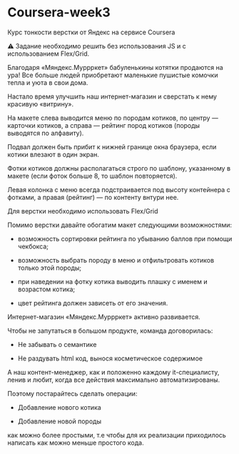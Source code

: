 # Coursera-week3
Курс тонкости верстки от Яндекс на сервисе Coursera

⚠️  Задание необходимо решить без использования JS и с использованием Flex/Grid.

Благодаря «Мяндекс.Муррркет» бабуленькины котятки продаются на ура! Все больше людей приобретают маленькие пушистые комочки тепла и уюта в свои дома.

Настало время улучшить наш интернет-магазин и сверстать к нему красивую «витрину».

На макете слева выводится меню по породам котиков, по центру — карточки котиков, а справа — рейтинг пород котиков (породы выводятся по алфавиту).

Подвал должен быть прибит к нижней границе окна браузера, если котики влезают в один экран.

Фотки котиков должны располагаться строго по шаблону, указанному в макете (если фоток больше 8, то шаблон повторяется).

Левая колонка с меню всегда подстраивается под высоту контейнера с фотками, а правая (рейтинг) — по контенту внтури нее.

Для верстки необходимо использовать Flex/Grid

Помимо верстки давайте обогатим макет следующими возможностями:

- возможность сортировки рейтинга по убыванию баллов при помощи чекбокса;

- возможность выбрать породу в меню и отфильтровать котиков только этой породы;

- при наведении на фотку котика выводить плашку с именем и возрастом котика;

- цвет рейтинга должен зависеть от его значения.

Интернет-магазин «Мяндекс.Муррркет» активно развивается.

Чтобы не запутаться в большом продукте, команда договорилась:

- Не забывать о семантике

- Не раздувать html код, вынося косметическое содержимое

А наш контент-менеджер, как и положенно каждому it-специалисту, ленив и любит, когда все действия максимально автоматизированы.

Поэтому постарайтесь сделать операции:

- Добавление нового котика

- Добавление новой породы

как можно более простыми, т.е чтобы для их реализации приходилось написать как можно меньше простого кода.